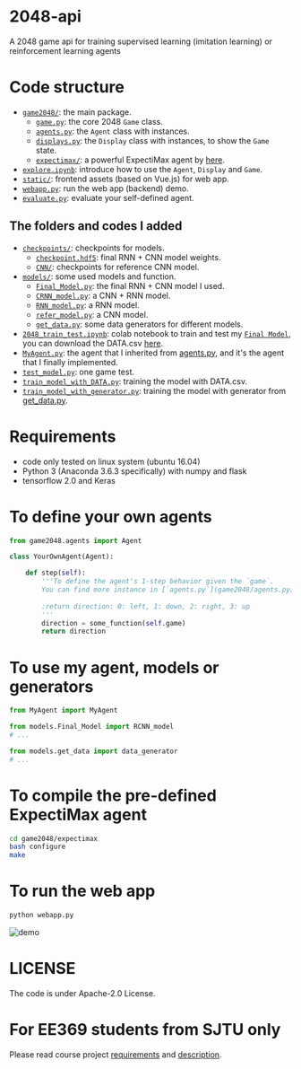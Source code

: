 # 2048-api
A 2048 game api for training supervised learning (imitation learning) or reinforcement learning agents

# Code structure
* [`game2048/`](game2048/): the main package.
    * [`game.py`](game2048/game.py): the core 2048 `Game` class.
    * [`agents.py`](game2048/agents.py): the `Agent` class with instances.
    * [`displays.py`](game2048/displays.py): the `Display` class with instances, to show the `Game` state.
    * [`expectimax/`](game2048/expectimax): a powerful ExpectiMax agent by [here](https://github.com/nneonneo/2048-ai).
* [`explore.ipynb`](explore.ipynb): introduce how to use the `Agent`, `Display` and `Game`.
* [`static/`](static/): frontend assets (based on Vue.js) for web app.
* [`webapp.py`](webapp.py): run the web app (backend) demo.
* [`evaluate.py`](evaluate.py): evaluate your self-defined agent.

## The folders and codes I added

* [`checkpoints/`](checkpoints/): checkpoints for models.
    * [`checkpoint.hdf5`](checkpoints/checkpoint.hdf5): final RNN + CNN model weights.
    * [`CNN/`](checkpoints/CNN/): checkpoints for reference CNN model.
* [`models/`](models/): some used models and function.
    * [`Final_Model.py`](models/Final_Model.py): the final RNN + CNN model I used.
    * [`CRNN_model.py`](models/CRNN_model.py): a CNN + RNN model.
    * [`RNN_model.py`](models/RNN_model.py): a RNN model.
    * [`refer_model.py`](models/refer_model.py): a CNN model.
    * [`get_data.py`](models/get_data.py): some data generators for different models.
* [`2048_train_test.ipynb`](2048_train_test.ipynb): colab notebook to train and test my [`Final Model`](models/Final_Model.py), you can download the DATA.csv [here](https://drive.google.com/file/d/1OsQVtG928QCleouxwS8Wm37Xo99eIl7X/view?usp=sharing).
* [`MyAgent.py`](MyAgent.py): the agent that I inherited from [agents.py](game2048/agents.py), and it's the agent that I finally implemented.
* [`test_model.py`](test_model.py): one game test.
* [`train_model_with_DATA.py`](train_model_with_DATA.py): training the model with DATA.csv.
* [`train_model_with_generator.py`](train_model_with_generator.py): training the model with generator from [get_data.py](models.get_data.py).

# Requirements
* code only tested on linux system (ubuntu 16.04)
* Python 3 (Anaconda 3.6.3 specifically) with numpy and flask
* tensorflow 2.0 and Keras

# To define your own agents
```python
from game2048.agents import Agent

class YourOwnAgent(Agent):

    def step(self):
        '''To define the agent's 1-step behavior given the `game`.
        You can find more instance in [`agents.py`](game2048/agents.py).
        
        :return direction: 0: left, 1: down, 2: right, 3: up
        '''
        direction = some_function(self.game)
        return direction

```

# To use my agent, models or generators
```python
from MyAgent import MyAgent

from models.Final_Model import RCNN_model
# ...

from models.get_data import data_generator
# ...
```

# To compile the pre-defined ExpectiMax agent

```bash
cd game2048/expectimax
bash configure
make
```

# To run the web app
```bash
python webapp.py
```
![demo](preview2048.gif)

# LICENSE
The code is under Apache-2.0 License.

# For EE369 students from SJTU only
Please read course project [requirements](EE369.md) and [description](Project2048.pdf). 
